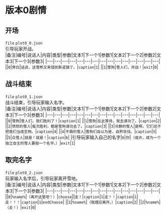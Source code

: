 # 版本0剧情
## 开场
`file` `plot0_0.json`  
引导玩家开战。  
|备注|编号|说话人|内容|类型|参数|文本1|下一个1|参数1|文本2|下一个2|参数2|文本3|下一个3|参数3|
|---|---|---|---|---|---|---|---|---|---|---|---|---|---|---|
||`0`|`旁白`|`话说，这雪熊又来侵扰斯诺镇了。`|`caption`|`1`|
||`1`|`雪狗`|`雪人们，开战！`|`exit`|`0`|
## 战斗结束
`file` `plot0_1.json`  
战斗结束，引导玩家输入名字。  
|备注|编号|说话人|内容|类型|参数|文本1|下一个1|参数1|文本2|下一个2|参数2|文本3|下一个3|参数3|
|---|---|---|---|---|---|---|---|---|---|---|---|---|---|---|
||`0`|`雪狗`|`雪人们，我们胜利了！`|`caption`|`1`|
||`1`|`雪狗`|`在此等待，我去请功了。`|`caption`|`2`|
||`2`|`愤怒的雪人`|`每次胜利，都是雪狗请功去了。`|`caption`|`3`|
||`3`|`冷静的雪人`|`是啊，它们总不把我们当成生物。`|`caption`|`4`|
||`4`|`不屑的雪人`|`雪狗们自以为是，自矜攻伐。`|`caption`|`5`|
||`5`|`众雪人`|`就是！就是！`|`caption`|`6`|
|引导玩家输入自己的名字|`6`|`你`|`（或许，成为一个独立自主的雪人要取一个名字。）`|`exit`|`1`|
## 取完名字
`file` `plot0_2.json`  
玩家输入名字后，引导玩家离开雪地。  
|备注|编号|说话人|内容|类型|参数|文本1|下一个1|参数1|文本2|下一个2|参数2|文本3|下一个3|参数3|
|---|---|---|---|---|---|---|---|---|---|---|---|---|---|---|
||`0`|`%name%`|`（离开这里吧！）`|`choose`||`走！`|`caption`|`1`|`走！！`|`caption`|`1`|`走！！！`|`caption`|`1`|`endChoose`|
||`1`|`%name%`|`（我理应离开。）`|`caption`|`2`|
||`2`|`%name%`|`（走！）`|`exit`|`0`|
